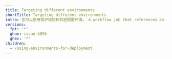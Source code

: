```yaml
---
title: Targeting different environments
shortTitle: Targeting different environments
intro: 您可以使用保护规则和机密配置环境。 A workflow job that references an environment must follow any protection rules for the environment before running or accessing the environment's secrets.
versions:
  fpt: '*'
  ghae: issue-4856
  ghec: '*'
children:
  - /using-environments-for-deployment
---
```



